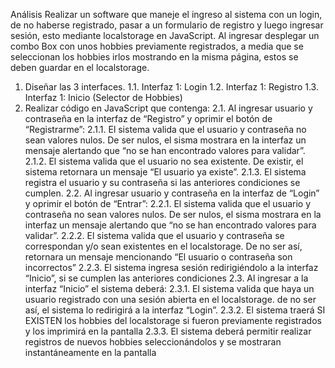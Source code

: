 Análisis
Realizar un software que maneje el ingreso al sistema con un login, de no haberse registrado, pasar a un formulario de registro y luego ingresar sesión, esto mediante localstorage en JavaScript. Al ingresar desplegar un combo Box con unos hobbies previamente registrados, a media que se seleccionan los hobbies irlos mostrando en la misma página, estos se deben guardar en el localstorage.
1.	Diseñar las 3 interfaces.
1.1.	Interfaz 1: Login
1.2.	Interfaz 1: Registro
1.3.	Interfaz 1: Inicio (Selector de Hobbies)
2.	Realizar código en JavaScript que contenga:
2.1.	Al ingresar usuario y contraseña en la interfaz de “Registro” y oprimir el botón de “Registrarme”:
2.1.1.	El sistema valida que el usuario y contraseña no sean valores nulos. De ser nulos, el sisma mostrara en la interfaz un mensaje alertando que “no se han encontrado valores para validar”.
2.1.2.	El sistema valida que el usuario no sea existente. De existir, el sistema retornara un mensaje “El usuario ya existe”.
2.1.3.	El sistema registra el usuario y su contraseña si las anteriores condiciones se cumplen.
2.2.	 Al ingresar usuario y contraseña en la interfaz de “Login” y oprimir el botón de “Entrar”:
2.2.1.	El sistema valida que el usuario y contraseña no sean valores nulos. De ser nulos, el sisma mostrara en la interfaz un mensaje alertando que “no se han encontrado valores para validar”.
2.2.2.	El sistema valida que el usuario y contraseña se correspondan y/o sean existentes en el localstorage. De no ser así, retornara un mensaje mencionando “El usuario o contraseña son incorrectos”
2.2.3.	El sistema ingresa sesión redirigiéndolo a la interfaz “Inicio”, si se cumplen las anteriores condiciones
2.3.	Al ingresar a la interfaz “Inicio” el sistema deberá:
2.3.1.	El sistema valida que haya un usuario registrado con una sesión abierta en el localstorage. de no ser así, el sistema lo redirigirá a la interfaz “Login”. 
2.3.2.	 El sistema traerá SI EXISTEN los hobbies del localstorage si fueron previamente registrados y los imprimirá en la pantalla
2.3.3.	El sistema deberá permitir realizar registros de nuevos hobbies seleccionándolos y se mostraran instantáneamente en la pantalla
